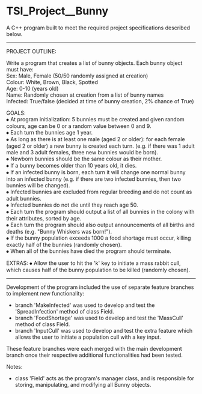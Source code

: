 # TSI_Project__Bunny

A C++ program built to meet the required project specifications described below.

--------------------------------------------------------------------------------  

PROJECT OUTLINE:

Write a program that creates a list of bunny objects. Each bunny object must have:  
Sex: 		Male, Female (50/50 randomly assigned at creation)  
Colour: 		White, Brown, Black, Spotted  
Age: 		0-10 (years old)  
Name: 		Randomly chosen at creation from a list of bunny names  
Infected: 	True/false (decided at time of bunny creation, 2% chance of True)  
  
GOALS:  
⦁	At program initialization: 5 bunnies must be created and given random colours, age can be 0 or a random value between 0 and 9.  
⦁	Each turn the bunnies age 1 year.  
⦁	As long as there is at least one male (aged 2 or older): for each female (aged 2 or older) a new bunny is created each turn. (e.g. if there was 1 adult male and 3 adult females, three new bunnies would be born).  
⦁	Newborn bunnies should be the same colour as their mother.  
⦁	If a bunny becomes older than 10 years old, it dies.  
⦁	If an infected bunny is born, each turn it will change one normal bunny into an infected bunny (e.g. if there are two infected bunnies, then two bunnies will be changed).  
⦁	Infected bunnies are excluded from regular breeding and do not count as adult bunnies.  
⦁	Infected bunnies do not die until they reach age 50.  
⦁	Each turn the program should output a list of all bunnies in the colony with their attributes, sorted by age.  
⦁	Each turn the program should also output announcements of all births and deaths (e.g. "Bunny Whiskers was born!").  
⦁	If the bunny population exceeds 1000 a food shortage must occur, killing exactly half of the bunnies (randomly chosen).  
⦁	When all of the bunnies have died the program should terminate.  
  
EXTRAS:
⦁	Allow the user to hit the 'k' key to initiate a mass rabbit cull, which causes half of the bunny population to be killed (randomly chosen).

  
--------------------------------------------------------------------------------  
  
Development of the program included the use of separate feature branches to implement new functionality:  
  
- branch 'MakeInfected' was used to develop and test the 'SpreadInfection' method of class Field.  
- branch 'FoodShortage' was used to develop and test the 'MassCull' method of class Field.  
- branch 'InputCull' was used to develop and test the extra feature which allows the user to initiate a population cull with a key input.  
  
These feature branches were each merged with the main development branch once their respective additional functionalities had been tested. 


Notes:
- class 'Field' acts as the program's manager class, and is responsible for storing, manipulating, and modifying all Bunny objects.